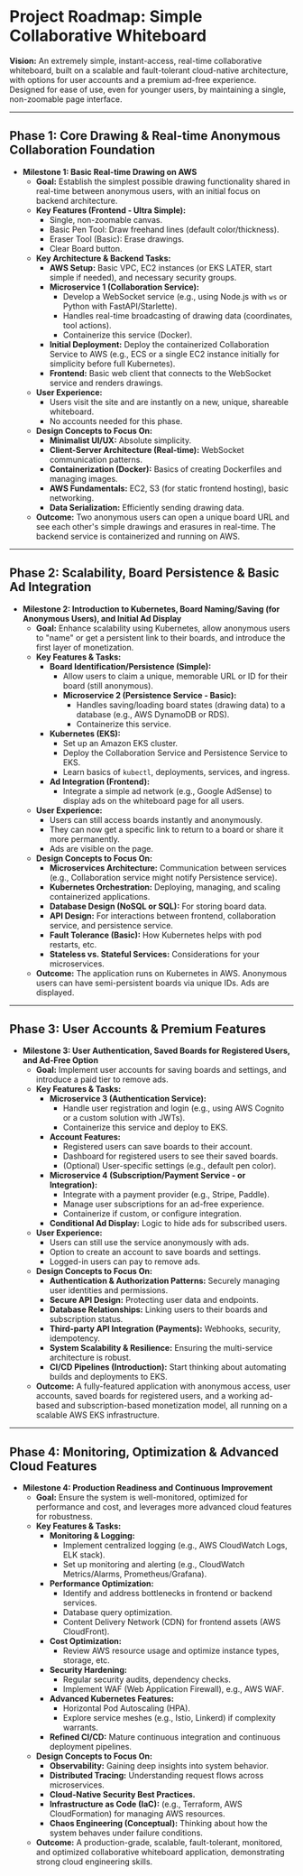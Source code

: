 # Project Roadmap: Simple Collaborative Whiteboard

**Vision:** An extremely simple, instant-access, real-time collaborative whiteboard, built on a scalable and fault-tolerant cloud-native architecture, with options for user accounts and a premium ad-free experience. Designed for ease of use, even for younger users, by maintaining a single, non-zoomable page interface.

---

## Phase 1: Core Drawing & Real-time Anonymous Collaboration Foundation

* **Milestone 1: Basic Real-time Drawing on AWS**
    * **Goal:** Establish the simplest possible drawing functionality shared in real-time between anonymous users, with an initial focus on backend architecture.
    * **Key Features (Frontend - Ultra Simple):**
        * Single, non-zoomable canvas.
        * Basic Pen Tool: Draw freehand lines (default color/thickness).
        * Eraser Tool (Basic): Erase drawings.
        * Clear Board button.
    * **Key Architecture & Backend Tasks:**
        * **AWS Setup:** Basic VPC, EC2 instances (or EKS LATER, start simple if needed), and necessary security groups.
        * **Microservice 1 (Collaboration Service):**
            * Develop a WebSocket service (e.g., using Node.js with `ws` or Python with FastAPI/Starlette).
            * Handles real-time broadcasting of drawing data (coordinates, tool actions).
            * Containerize this service (Docker).
        * **Initial Deployment:** Deploy the containerized Collaboration Service to AWS (e.g., ECS or a single EC2 instance initially for simplicity before full Kubernetes).
        * **Frontend:** Basic web client that connects to the WebSocket service and renders drawings.
    * **User Experience:**
        * Users visit the site and are instantly on a new, unique, shareable whiteboard.
        * No accounts needed for this phase.
    * **Design Concepts to Focus On:**
        * **Minimalist UI/UX:** Absolute simplicity.
        * **Client-Server Architecture (Real-time):** WebSocket communication patterns.
        * **Containerization (Docker):** Basics of creating Dockerfiles and managing images.
        * **AWS Fundamentals:** EC2, S3 (for static frontend hosting), basic networking.
        * **Data Serialization:** Efficiently sending drawing data.
    * **Outcome:** Two anonymous users can open a unique board URL and see each other's simple drawings and erasures in real-time. The backend service is containerized and running on AWS.

---

## Phase 2: Scalability, Board Persistence & Basic Ad Integration

* **Milestone 2: Introduction to Kubernetes, Board Naming/Saving (for Anonymous Users), and Initial Ad Display**
    * **Goal:** Enhance scalability using Kubernetes, allow anonymous users to "name" or get a persistent link to their boards, and introduce the first layer of monetization.
    * **Key Features & Tasks:**
        * **Board Identification/Persistence (Simple):**
            * Allow users to claim a unique, memorable URL or ID for their board (still anonymous).
            * **Microservice 2 (Persistence Service - Basic):**
                * Handles saving/loading board states (drawing data) to a database (e.g., AWS DynamoDB or RDS).
                * Containerize this service.
        * **Kubernetes (EKS):**
            * Set up an Amazon EKS cluster.
            * Deploy the Collaboration Service and Persistence Service to EKS.
            * Learn basics of `kubectl`, deployments, services, and ingress.
        * **Ad Integration (Frontend):**
            * Integrate a simple ad network (e.g., Google AdSense) to display ads on the whiteboard page for all users.
    * **User Experience:**
        * Users can still access boards instantly and anonymously.
        * They can now get a specific link to return to a board or share it more permanently.
        * Ads are visible on the page.
    * **Design Concepts to Focus On:**
        * **Microservices Architecture:** Communication between services (e.g., Collaboration service might notify Persistence service).
        * **Kubernetes Orchestration:** Deploying, managing, and scaling containerized applications.
        * **Database Design (NoSQL or SQL):** For storing board data.
        * **API Design:** For interactions between frontend, collaboration service, and persistence service.
        * **Fault Tolerance (Basic):** How Kubernetes helps with pod restarts, etc.
        * **Stateless vs. Stateful Services:** Considerations for your microservices.
    * **Outcome:** The application runs on Kubernetes in AWS. Anonymous users can have semi-persistent boards via unique IDs. Ads are displayed.

---

## Phase 3: User Accounts & Premium Features

* **Milestone 3: User Authentication, Saved Boards for Registered Users, and Ad-Free Option**
    * **Goal:** Implement user accounts for saving boards and settings, and introduce a paid tier to remove ads.
    * **Key Features & Tasks:**
        * **Microservice 3 (Authentication Service):**
            * Handle user registration and login (e.g., using AWS Cognito or a custom solution with JWTs).
            * Containerize this service and deploy to EKS.
        * **Account Features:**
            * Registered users can save boards to their account.
            * Dashboard for registered users to see their saved boards.
            * (Optional) User-specific settings (e.g., default pen color).
        * **Microservice 4 (Subscription/Payment Service - or Integration):**
            * Integrate with a payment provider (e.g., Stripe, Paddle).
            * Manage user subscriptions for an ad-free experience.
            * Containerize if custom, or configure integration.
        * **Conditional Ad Display:** Logic to hide ads for subscribed users.
    * **User Experience:**
        * Users can still use the service anonymously with ads.
        * Option to create an account to save boards and settings.
        * Logged-in users can pay to remove ads.
    * **Design Concepts to Focus On:**
        * **Authentication & Authorization Patterns:** Securely managing user identities and permissions.
        * **Secure API Design:** Protecting user data and endpoints.
        * **Database Relationships:** Linking users to their boards and subscription status.
        * **Third-party API Integration (Payments):** Webhooks, security, idempotency.
        * **System Scalability & Resilience:** Ensuring the multi-service architecture is robust.
        * **CI/CD Pipelines (Introduction):** Start thinking about automating builds and deployments to EKS.
    * **Outcome:** A fully-featured application with anonymous access, user accounts, saved boards for registered users, and a working ad-based and subscription-based monetization model, all running on a scalable AWS EKS infrastructure.

---

## Phase 4: Monitoring, Optimization & Advanced Cloud Features

* **Milestone 4: Production Readiness and Continuous Improvement**
    * **Goal:** Ensure the system is well-monitored, optimized for performance and cost, and leverages more advanced cloud features for robustness.
    * **Key Features & Tasks:**
        * **Monitoring & Logging:**
            * Implement centralized logging (e.g., AWS CloudWatch Logs, ELK stack).
            * Set up monitoring and alerting (e.g., CloudWatch Metrics/Alarms, Prometheus/Grafana).
        * **Performance Optimization:**
            * Identify and address bottlenecks in frontend or backend services.
            * Database query optimization.
            * Content Delivery Network (CDN) for frontend assets (AWS CloudFront).
        * **Cost Optimization:**
            * Review AWS resource usage and optimize instance types, storage, etc.
        * **Security Hardening:**
            * Regular security audits, dependency checks.
            * Implement WAF (Web Application Firewall), e.g., AWS WAF.
        * **Advanced Kubernetes Features:**
            * Horizontal Pod Autoscaling (HPA).
            * Explore service meshes (e.g., Istio, Linkerd) if complexity warrants.
        * **Refined CI/CD:** Mature continuous integration and continuous deployment pipelines.
    * **Design Concepts to Focus On:**
        * **Observability:** Gaining deep insights into system behavior.
        * **Distributed Tracing:** Understanding request flows across microservices.
        * **Cloud-Native Security Best Practices.**
        * **Infrastructure as Code (IaC):** (e.g., Terraform, AWS CloudFormation) for managing AWS resources.
        * **Chaos Engineering (Conceptual):** Thinking about how the system behaves under failure conditions.
    * **Outcome:** A production-grade, scalable, fault-tolerant, monitored, and optimized collaborative whiteboard application, demonstrating strong cloud engineering skills.

